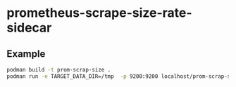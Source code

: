 # prometheus-scrape-size-rate-sidecar

## Example
```bash
podman build -t prom-scrap-size .
podman run -e TARGET_DATA_DIR=/tmp  -p 9200:9200 localhost/prom-scrap-size
```

